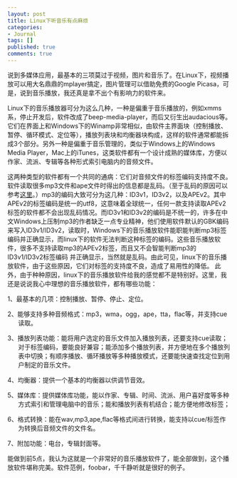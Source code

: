 ```yaml
---
layout: post
title: Linux下听音乐有点麻烦
categories:
- Journal
tags: []
published: true
comments: true
---
```

<p>说到多媒体应用，最基本的三项莫过于视频，图片和音乐了。在Linux下，视频播放可以用大名鼎鼎的mplayer搞定，图片管理可以借助免费的Google Picasa，可是，说到音乐播放，我还真是拿不出个有影响力的软件来。</p>

<p>Linux下的音乐播放器可分为这么几种，一种是偏重于音乐播放的，例如xmms系，停止开发后，软件改成了beep-media-player，而后又衍生出audacious等。它们在界面上和Windows下的Winamp非常相似，由软件主界面块（控制播放、暂停、循环模式、定位等），播放列表块和均衡器块构成，这样的软件通常都能拆成3个部分。另外一种是偏重于音乐管理的，类似于Windows上的Windows Media Player，Mac上的iTunes，这类软件都有一个设计成熟的媒体库，方便以作家、流派、专辑等各种形式索引电脑内的音频文件。</p>

<p>这两种类型的软件都有一个共同的通病：它们对音频文件的标签编码支持度不良。软件读取很多mp3文件和ape文件时得出的信息都是乱码。（至于乱码的原因可以参考<a href="http://www.osxcn.com/ubuntu/mp3-tag-encoding.html">这里</a>。）mp3的编码大致可分为这几种：ID3v1，ID3v2，以及APEv2。其中APEv2的标签编码是统一的utf8，这意味着全球统一，任何一款支持读取APEv2标签的软件都不会出现乱码情况。而ID3v1和ID3v2的编码是不统一的，许多在中文Windows上压制mp3的作者缺乏一点专业精神，他们使用软件默认的GBK编码来写入ID3v1/ID3v2，读取时，Windows下的音乐播放软件能职能判断mp3标签编码并正确显示，而linux下的软件无法判断这种标签的编码。这些音乐播放软件，很多不支持读取<span lang="EN-US">mp3</span>的<span lang="EN-US">APEv2</span>标签，而且又不会智能判断<span lang="EN-US">mp3</span>的<span lang="EN-US">ID3v1/ID3v2</span>标签编码 并正确显示，当然就是乱码。由此可见，<span lang="EN-US">linux</span>下的音乐播放软件，由于这些原因，它们对标签的支持度不良，造成了易用性的降低。<span lang="EN-US"> </span>此外，由于种种原因，<span lang="EN-US">linux</span>下的音乐播放软件给我的感觉都不是特别好。这里，我还是说说我心中理想的音乐播放软件，都有哪些功能：
<p style="margin-left: 18pt; text-indent: -18pt"><span lang="EN-US"><span>1、</span></span>最基本的几项：控制播放、暂停、停止、定位。</p>
<p style="margin-left: 18pt; text-indent: -18pt"><span lang="EN-US"><span>2、</span></span>能够支持多种音频格式：<span lang="EN-US">mp3</span>，<span lang="EN-US">wma</span>，<span lang="EN-US">ogg</span>，<span lang="EN-US">ape</span>，<span lang="EN-US">tta</span>，<span lang="EN-US">flac</span>等，并支持<span lang="EN-US">cue</span>读取。</p>
<p style="margin-left: 18pt; text-indent: -18pt"><span lang="EN-US"><span>3、</span></span>播放列表功能：能将用户选定的音乐文件加入播放列表，还要支持<span lang="EN-US">cue</span>读取；对于标签编码，要能良好兼容；能添加多个播放列表，并方便地在多个播放列表中切换；有顺序播放、循环播放等多种播放模式，还要能快速查找定位到用户制定的音乐文件。</p>
<p style="margin-left: 18pt; text-indent: -18pt"><span lang="EN-US"><span>4、</span></span>均衡器：提供一个基本的均衡器以供调节音效。</p>
<p style="margin-left: 18pt; text-indent: -18pt"><span lang="EN-US"><span>5、</span></span>媒体库：提供媒体库功能，能以作家、专辑、时间、流派、用户喜好度等多种方式索引和管理电脑中的音乐；能和播放列表有机结合；能方便地修改标签；</p>
<p style="margin-left: 18pt; text-indent: -18pt"><span lang="EN-US"><span>6、</span></span>格式转换：能在<span lang="EN-US">wav,mp3,ape,flac</span>等格式间进行转换，能支持以<span lang="EN-US">cue/</span>标签作为转换后音频文件的文件名。</p>
<p style="margin-left: 18pt; text-indent: -18pt"><span lang="EN-US"><span>7、</span></span>附加功能：电台，专辑封面等。</p></p>

<p>能做到前<span lang="EN-US">5</span>点，我认为这就是一个非常好的音乐播放软件了，能全部做到，这个播放软件堪称完美。软件范例，<span lang="EN-US">foobar</span>，千千静听就是很好的例子。</p>
